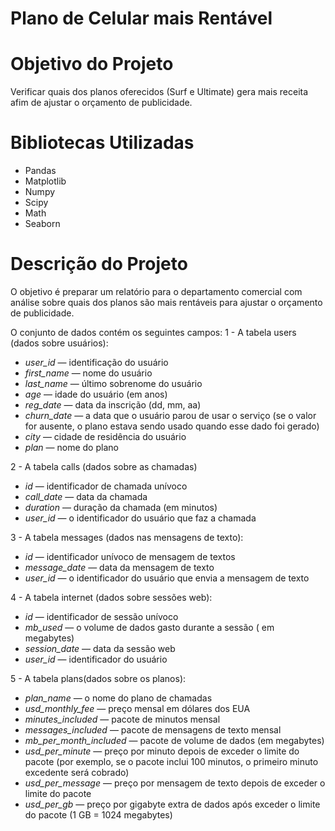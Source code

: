 # Plano de Celular mais Rentável

# Objetivo do Projeto
Verificar quais dos planos oferecidos (Surf e Ultimate) gera mais receita afim de ajustar o orçamento de publicidade.

# Bibliotecas Utilizadas
- Pandas
- Matplotlib
- Numpy
- Scipy
- Math
- Seaborn

# Descrição do Projeto
O objetivo é preparar um relatório para o departamento comercial com análise sobre quais dos planos são mais rentáveis para ajustar o orçamento de publicidade.

O conjunto de dados contém os seguintes campos:
1 - A tabela users (dados sobre usuários):
- *user_id* — identificação do usuário
- *first_name* — nome do usuário
- *last_name* — último sobrenome do usuário
- *age* — idade do usuário (em anos)
- *reg_date* — data da inscrição (dd, mm, aa)
- *churn_date* — a data que o usuário parou de usar o serviço (se o valor for ausente, o plano estava sendo usado quando esse dado foi gerado)
- *city* — cidade de residência do usuário
- *plan* — nome do plano

2 - A tabela calls (dados sobre as chamadas)
- *id* — identificador de chamada unívoco
- *call_date* — data da chamada
- *duration* — duração da chamada (em minutos)
- *user_id* — o identificador do usuário que faz a chamada

3 - A tabela messages (dados nas mensagens de texto):
- *id* — identificador unívoco de mensagem de textos
- *message_date* — data da mensagem de texto
- *user_id* — o identificador do usuário que envia a mensagem de texto

4 - A tabela internet (dados sobre sessões web):
- *id* — identificador de sessão unívoco
- *mb_used* — o volume de dados gasto durante a sessão ( em megabytes)
- *session_date* — data da sessão web
- *user_id* — identificador do usuário

5 - A tabela plans(dados sobre os planos):
- *plan_name* — o nome do plano de chamadas
- *usd_monthly_fee* — preço mensal em dólares dos EUA
- *minutes_included* — pacote de minutos mensal
- *messages_included* — pacote de mensagens de texto mensal
- *mb_per_month_included* — pacote de volume de dados (em megabytes)
- *usd_per_minute* — preço por minuto depois de exceder o limite do pacote (por exemplo, se o pacote inclui 100 minutos, o primeiro minuto excedente será cobrado)
- *usd_per_message* — preço por mensagem de texto depois de exceder o limite do pacote
- *usd_per_gb* — preço por gigabyte extra de dados após exceder o limite do pacote (1 GB = 1024 megabytes)
  
